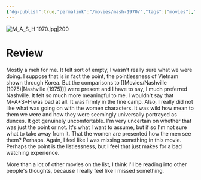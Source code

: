 ```yaml
---
{"dg-publish":true,"permalink":"/movies/mash-1970/","tags":["movies"],"created":"2024-04-05","updated":"2025-03-13"}
---
```



![M_A_S_H 1970.jpg|200](/img/user/Attachments/M_A_S_H%201970.jpg)

# Review

Mostly a meh for me. It felt sort of empty, I wasn't really sure what we were doing. I suppose that is in fact the point, the pointlessness of Vietnam shown through Korea. But the comparisons to [[Movies/Nashville (1975)\|Nashville (1975)]] were present and I have to say, I much preferred Nashville. It felt so much more meaningful to me. I wouldn't say that M\*A\*S\*H was bad at all. It was firmly in the fine camp. Also, I really did not like what was going on with the women characters. It was wild how mean to them we were and how they were seemingly universally portrayed as dunces. It got genuinely uncomfortable. I'm very uncertain on whether that was just the point or not. It's what I want to assume, but if so I'm not sure what to take away from it. That the women are presented how the men see them? Perhaps. Again, I feel like I was missing something in this movie. Perhaps the point is the listlessness, but I feel that just makes for a bad watching experience.

More than a lot of other movies on the list, I think I'll be reading into other people's thoughts, because I really feel like I missed something.
